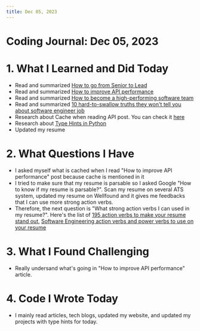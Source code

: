 ```yaml
---
title: Dec 05, 2023
---
```


# Coding Journal: Dec 05, 2023

# 1. What I Learned and Did Today
- Read and summarized [How to go from Senior to Lead](https://quinnle.io/docs/tech-blogs/swizec/post_6)
- Read and summarized [How to improve API performance](https://quinnle.io/docs/tech-blogs/notes/post_11)
- Read and summarized [How to become a high-performing software team](https://quinnle.io/docs/tech-blogs/notes/post_12)
- Read and summarized [10 hard-to-swallow truths they won't tell you about software engineer job](https://quinnle.io/docs/tech-blogs/notes/post_13)
- Research about Cache when reading API post. You can check it [here](https://quinnle.io/docs/research-topics/what_is_cache)
- Research about [Type Hints in Python](https://quinnle.io/docs/research-topics/type_hints)
- Updated my resume

# 2. What Questions I Have
- I asked myself what is cached when I read "How to improve API performance" post because cache is mentioned in it
- I tried to make sure that my resume is parsable so I asked Google "How to know if my resume is parsable?". Scan my resume on several ATS system, updated my resume on Wellfound and it gives me feedbacks that I can use more strong action verbs.
- Therefore, the next question is "What strong action verbs I can used in my resume?". Here's the list of [195 action verbs to make your resume stand out](https://www.indeed.com/career-advice/resumes-cover-letters/action-verbs-to-make-your-resume-stand-out), [Software Engineering action verbs and power verbs to use on your resume](https://resumeworded.com/software-engineer-resume-action-verbs)

# 3. What I Found Challenging
- Really undersand what's going in "How to improve API performance" article.

# 4. Code I Wrote Today
- I mainly read articles, tech blogs, updated my website, and updated my projects with type hints for today.